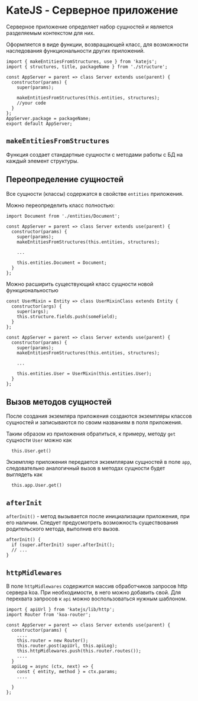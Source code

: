 # KateJS - Серверное приложение

Серверное приложение определяет набор сущностей и
является разделяемым контекстом для них.

Оформляется в виде функции, возвращающей класс, для возможности
наследования функциональности других приложений.

````
import { makeEntitiesFromStructures, use } from 'katejs';
import { structures, title, packageName } from './structure';

const AppServer = parent => class Server extends use(parent) {
  constructor(params) {
    super(params);

    makeEntitiesFromStructures(this.entities, structures);
    //your code
  }
};
AppServer.package = packageName;
export default AppServer;
````

## `makeEntitiesFromStructures`
Функция создает стандартные сущности c методами работы с БД на каждый элемент структуры. 

## Переопределение сущностей
Все сущности (классы) содержатся в свойстве `entities` приложения.

Можно переопределить класс полностью:
````
import Document from './entities/Document';

const AppServer = parent => class Server extends use(parent) {
  constructor(params) {
    super(params);
    makeEntitiesFromStructures(this.entities, structures);

    ...

    this.entities.Document = Document;    
  }
};

````

Можно расширить существующий класс сущности новой функциональностью
````
const UserMixin = Entity => class UserMixinClass extends Entity {
  constructor(args) {
    super(args);
    this.structure.fields.push(someField);
  }
};

const AppServer = parent => class Server extends use(parent) {
  constructor(params) {
    super(params);
    makeEntitiesFromStructures(this.entities, structures);

    ...

    this.entities.User = UserMixin(this.entities.User);    
  }
};
````

## Вызов методов сущностей
После создания экземляра приложения создаются экземпляры классов сущностей и записываются
по своим названиям в поля приложения.

Таким образом из приложения обратиться, к примеру, методу `get` сущности `User` можно как
````
  this.User.get()
````
Экземпляр приложения передается экземплярам сущностей в поле `app`, следовательно аналогичный
вызов в методах сущности будет выглядеть как
````
  this.app.User.get()
````

## `afterInit`
`afterInit()` - метод вызывается после инициализации приложения, при его наличии.
Следует предусмотреть возможность существования родительского метода, выполнив его вызов.
````
afterInit() {
  if (super.afterInit) super.afterInit();
  // ...
}
````

## `httpMidlewares`
В поле `httpMidlewares` содержится массив обработчиков запросов http сервера koa.
При необходимости, в него можно добавить свой.
Для перехвата запросов к `api` можно воспользоваться нужным шаблоном.
````
import { apiUrl } from 'katejs/lib/http';
import Router from 'koa-router';

const AppServer = parent => class Server extends use(parent) {
  constructor(params) {
    .... 
    this.router = new Router();
    this.router.post(apiUrl, this.apiLog);
    this.httpMidlewares.push(this.router.routes());
    ....
  }
  apiLog = async (ctx, next) => {
    const { entity, method } = ctx.params;
    ....

  }
};

````
